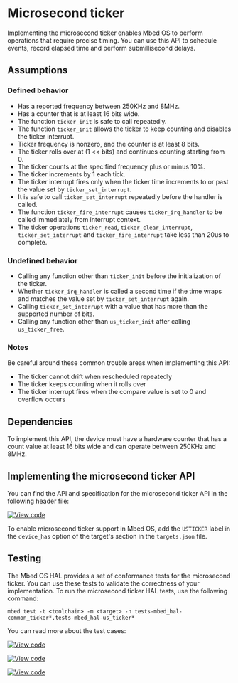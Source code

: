 # Microsecond ticker

Implementing the microsecond ticker enables Mbed OS to perform operations that require precise timing. You can use this API to schedule events, record elapsed time and perform submillisecond delays.

## Assumptions

### Defined behavior

- Has a reported frequency between 250KHz and 8MHz.
- Has a counter that is at least 16 bits wide.
- The function `ticker_init` is safe to call repeatedly.
- The function `ticker_init` allows the ticker to keep counting and disables the ticker interrupt.
- Ticker frequency is nonzero, and the counter is at least 8 bits.
- The ticker rolls over at (1 << bits) and continues counting starting from 0.
- The ticker counts at the specified frequency plus or minus 10%.
- The ticker increments by 1 each tick.
- The ticker interrupt fires only when the ticker time increments to or past the value set by `ticker_set_interrupt`.
- It is safe to call `ticker_set_interrupt` repeatedly before the handler is called.
- The function `ticker_fire_interrupt` causes `ticker_irq_handler` to be called immediately from interrupt context.
- The ticker operations `ticker_read`, `ticker_clear_interrupt`, `ticker_set_interrupt` and `ticker_fire_interrupt` take less than 20us to complete.

### Undefined behavior

- Calling any function other than `ticker_init` before the initialization of the ticker.
- Whether `ticker_irq_handler` is called a second time if the time wraps and matches the value set by `ticker_set_interrupt` again.
- Calling `ticker_set_interrupt` with a value that has more than the supported number of bits.
- Calling any function other than `us_ticker_init` after calling `us_ticker_free`.

### Notes

Be careful around these common trouble areas when implementing this API:

- The ticker cannot drift when rescheduled repeatedly
- The ticker keeps counting when it rolls over
- The ticker interrupt fires when the compare value is set to 0 and overflow occurs

## Dependencies

To implement this API, the device must have a hardware counter that has a count value at least 16 bits wide and can operate between 250KHz and 8MHz.

## Implementing the microsecond ticker API

You can find the API and specification for the microsecond ticker API in the following header file:

[![View code](https://www.mbed.com/embed/?type=library)](https://os.mbed.com/docs/v5.13/mbed-os-api-doxy/group__hal__us__ticker.html)

To enable microsecond ticker support in Mbed OS, add the `USTICKER` label in the `device_has` option of the target's section in the `targets.json` file.

## Testing

The Mbed OS HAL provides a set of conformance tests for the microsecond ticker. You can use these tests to validate the correctness of your implementation. To run the microsecond ticker HAL tests, use the following command:

```
mbed test -t <toolchain> -m <target> -n tests-mbed_hal-common_ticker*,tests-mbed_hal-us_ticker*
```

You can read more about the test cases:

 [![View code](https://www.mbed.com/embed/?type=library)](https://os.mbed.com/docs/v5.13/mbed-os-api-doxy/group__hal__us__ticker.html)

 [![View code](https://www.mbed.com/embed/?type=library)](https://os.mbed.com/docs/v5.13/mbed-os-api-doxy/group__hal__ticker__tests.html)

 [![View code](https://www.mbed.com/embed/?type=library)](https://os.mbed.com/docs/v5.13/mbed-os-api-doxy/group__hal__us__ticker__tests.html)

